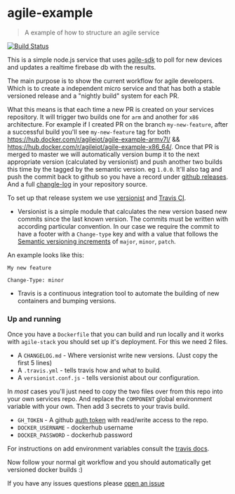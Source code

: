 agile-example
=========

> A example of how to structure an agile service

[![Build Status](https://travis-ci.org/Agile-IoT/agile-example.svg?branch=master)](https://travis-ci.org/Agile-IoT/agile-example)

This is a simple node.js service that uses [agile-sdk](https://github.com/Agile-IoT/agile-sdk) to poll for new devices and updates a realtime firebase db with the results.

The main purpose is to show the current workflow for agile developers. Which is to create a independent micro service and that has both a stable versioned release and a "nightly build" system for each PR.

What this means is that each time a new PR is created on your services repository. It will trigger two builds one for `arm` and another for `x86` architecture. For example if I created PR on the branch `my-new-feature`, after a successful build you'll see `my-new-feature` tag for both https://hub.docker.com/r/agileiot/agile-example-armv7l/ && https://hub.docker.com/r/agileiot/agile-example-x86_64/. Once that PR is merged to master we will automatically version bump it to the next appropriate version (calculated by versionist) and push another two builds this time by the tagged by the semantic version. eg `1.0.0`. It'll also tag and push the commit back to github so you have a record under [github releases](https://github.com/Agile-IoT/agile-example/releases). And a full [changle-log](https://github.com/Agile-IoT/agile-example/blob/master/CHANGELOG.md) in your repository source.

To set up that release system we use [versionist](https://github.com/resin-io/versionist) and [Travis CI](https://travis-ci.org).

* Versionist is a simple module that calculates the new version based new commits since the last known version. The commits must be written with according particular convention. In our case we require the commit to have a footer with a `Change-type` key and with a value that follows the [Semantic versioning increments](http://semver.org/) of `major`, `minor`, `patch`.

An example looks like this:
```
My new feature

Change-Type: minor
```

* Travis is a continuous integration tool to automate the building of new containers and bumping versions.

### Up and running

Once you have a `Dockerfile` that you can build and run locally and it works with `agile-stack` you should set up it's deployment. For this we need 2 files.

* A `CHANGELOG.md` - Where versionist write new versions. (Just copy the first 5 lines)
* A `.travis.yml` - tells travis how and what to build.
* A `versionist.conf.js` - tells versionist about our configuration.

In *most* cases you'll just need to copy the two files over from this repo into your own services repo. And replace the `COMPONENT` global environment variable with your own. Then add 3 secrets to your travis build.

* `GH_TOKEN` - A github [auth token](https://github.com/settings/tokens) with read/write access to the repo.
* `DOCKER_USERNAME` - dockerhub username
* `DOCKER_PASSWORD` - dockerhub password

For instructions on add environment variables consult the [travis docs](https://docs.travis-ci.com/user/environment-variables/#Defining-Variables-in-Repository-Settings).

Now follow your normal git workflow and you should automatically get versioned docker builds :)

If you have any issues questions please [open an issue](https://github.com/agile-iot/agile-example/issues)
